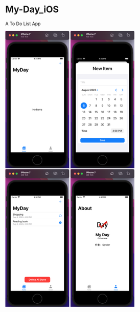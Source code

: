# My-Day_iOS
A To Do List App

<div >
<img width="200" src="https://raw.githubusercontent.com/LSQzzx/My-Day_iOS/main/images/1.png"/>
<img width="200" src="https://raw.githubusercontent.com/LSQzzx/My-Day_iOS/main/images/2.png"/>
<img width="200" src="https://raw.githubusercontent.com/LSQzzx/My-Day_iOS/main/images/3.png"/>
<img width="200" src="https://raw.githubusercontent.com/LSQzzx/My-Day_iOS/main/images/4.png"/>
</div>
